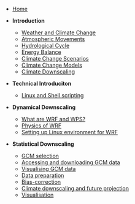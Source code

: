 <!-- docs/_sidebar.md -->

* [Home](/)
* **Introduction**
    * [Weather and Climate Change](weatherclimate.md "Weather&Climate Change")
    * [Atmospheric Movements](atmospheric_forces.md "Atmospheric Forces")
    * [Hydrological Cycle](hydrologicalcycle.md "Hydrological Cycle")
    * [Energy Balance](energy_balance.md "Energy Balance")
    * [Climate Change Scenarios](clim_ssp.md "Climate Change Scenarios")
    * [Climate Change Models](clim_mod.md "Climate Change Models")
    * [Climate Downscaling](clim_downscaling.md "Climate Downscaling")

* **Technical Introduciton**
    * [Linux and Shell scripting](linux_shell.md "Linux and Shell scripting")
    

* **Dynamical Downscaling**
    * [What are WRF and WPS?](wrfwps.md "What are WRF and WPS?")
    * [Physics of WRF](wrf_physics.md "The Physics of WRF")
    * [Setting up Linux environment for WRF](linux_env.md "Setting up Linux environment for WRF")
* **Statistical Downscaling**
    * [GCM selection]()
    * [Accessing and downloading GCM data]()
    * [Visualising GCM data]()
    * [Data preparation]()
    * [Bias-correction]()
    * [Climate downscaling and future projection]()
    * [Visualisation]()

    